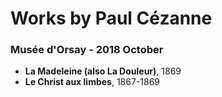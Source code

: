 # Works by Paul Cézanne

### Musée d'Orsay - 2018 October
- **La Madeleine (also La Douleur)**, 1869
- **Le Christ aux limbes**, 1867-1869